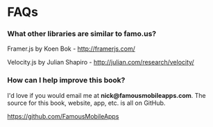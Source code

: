 # FAQs


### What other libraries are similar to famo.us?

Framer.js by Koen Bok - http://framerjs.com/

Velocity.js by Julian Shapiro - http://julian.com/research/velocity/


### How can I help improve this book?

I'd love if you would email me at __nick@famousmobileapps.com__. The source for this book, website, app, etc. is all on GitHub. 

https://github.com/FamousMobileApps











